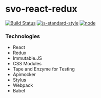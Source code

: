 # svo-react-redux
[![Build Status](https://travis-ci.org/luhmann/svo-react-redux.svg?branch=master)](https://travis-ci.org/luhmann/svo-react-redux)
[![js-standard-style](https://img.shields.io/badge/code%20style-standard-brightgreen.svg?style=flat)](https://github.com/feross/standard)
[![node](https://img.shields.io/badge/node-5.5.0-green.svg)]()

### Technologies

* React
* Redux
* Immutable.JS
* CSS Modules
* Tape and Enzyme for Testing
* Apimocker
* Stylus
* Webpack
* Babel
